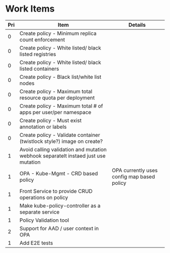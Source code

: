 # Work Items

| Pri | Item | Details |
| ---- | ---- | ---- |
| 0 | Create policy - Minimum replica count enforcement | |
| 0 | Create policy - White listed/ black listed registries | |
| 0 | Create policy - White listed/ black listed containers | |
| 0 | Create policy - Black list/white list nodes | |
| 0 | Create policy - Maximum total resource quota per deployment | |
| 0 | Create policy - Maximum total # of apps per user/per namespace | |
| 0 | Create policy - Must exist annotation or labels | |
| 0 | Create policy - Validate container (twistlock style?) image on create? | |
| 1 | Avoid calling validation and mutation webhook separatelt instaed just use mutation | |
| 1 | OPA - Kube-Mgmt - CRD based policy | OPA currently uses config map based policy | |
| 1 | Front Service to provide CRUD operations on policy  | |
| 1 | Make kube-policy-controller as a separate service | |
| 1 | Policy Validation tool | |  
| 2 | Support for AAD / user context in OPA| |
| 1 | Add E2E tests | |